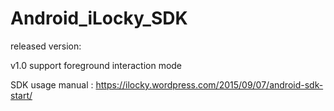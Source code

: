# Android_iLocky_SDK

released version:

v1.0 support foreground interaction mode 

SDK usage manual : https://ilocky.wordpress.com/2015/09/07/android-sdk-start/
